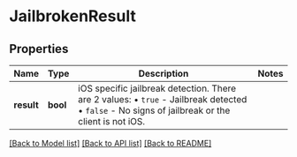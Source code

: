 # JailbrokenResult

## Properties
Name | Type | Description | Notes
------------ | ------------- | ------------- | -------------
**result** | **bool** | iOS specific jailbreak detection. There are 2 values: • `true` - Jailbreak detected • `false` - No signs of jailbreak or the client is not iOS.  | 

[[Back to Model list]](../README.md#documentation-for-models) [[Back to API list]](../README.md#documentation-for-api-endpoints) [[Back to README]](../README.md)

